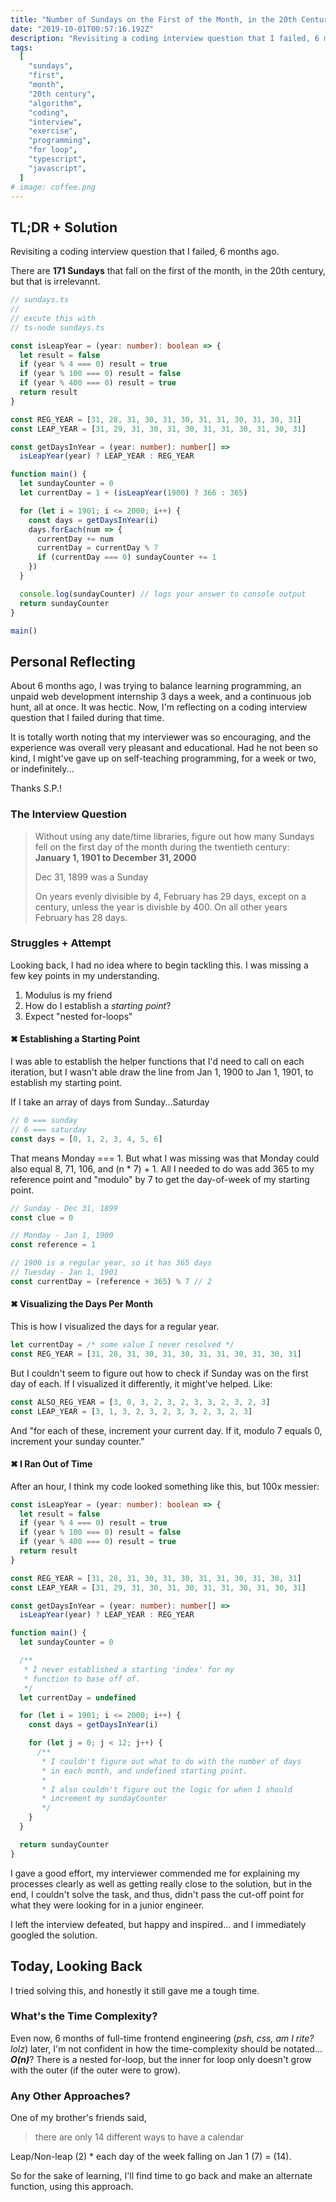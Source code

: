 ```yaml
---
title: "Number of Sundays on the First of the Month, in the 20th Century"
date: "2019-10-01T00:57:16.192Z"
description: "Revisiting a coding interview question that I failed, 6 months ago."
tags:
  [
    "sundays",
    "first",
    "month",
    "20th century",
    "algorithm",
    "coding",
    "interview",
    "exercise",
    "programming",
    "for loop",
    "typescript",
    "javascript",
  ]
# image: coffee.png
---
```


## TL;DR + Solution

Revisiting a coding interview question that I failed, 6 months ago.

There are **171 Sundays** that fall on the first of the month, in the 20th century, but that is irrelevannt.

```ts
// sundays.ts
//
// excute this with
// ts-node sundays.ts

const isLeapYear = (year: number): boolean => {
  let result = false
  if (year % 4 === 0) result = true
  if (year % 100 === 0) result = false
  if (year % 400 === 0) result = true
  return result
}

const REG_YEAR = [31, 28, 31, 30, 31, 30, 31, 31, 30, 31, 30, 31]
const LEAP_YEAR = [31, 29, 31, 30, 31, 30, 31, 31, 30, 31, 30, 31]

const getDaysInYear = (year: number): number[] =>
  isLeapYear(year) ? LEAP_YEAR : REG_YEAR

function main() {
  let sundayCounter = 0
  let currentDay = 1 + (isLeapYear(1900) ? 366 : 365)

  for (let i = 1901; i <= 2000; i++) {
    const days = getDaysInYear(i)
    days.forEach(num => {
      currentDay += num
      currentDay = currentDay % 7
      if (currentDay === 0) sundayCounter += 1
    })
  }

  console.log(sundayCounter) // logs your answer to console output
  return sundayCounter
}

main()
```

## Personal Reflecting

About 6 months ago, I was trying to balance learning programming, an unpaid web development internship 3 days a week, and a continuous job hunt, all at once. It was hectic. Now, I'm reflecting on a coding interview question that I failed during that time.

It is totally worth noting that my interviewer was so encouraging, and the experience was overall very pleasant and educational. Had he not been so kind, I might've gave up on self-teaching programming, for a week or two, or indefinitely...

Thanks S.P.!

### The Interview Question

> Without using any date/time libraries, figure out how many Sundays fell on the first day of the month during the twentieth century: **January 1, 1901 to December 31, 2000**
>
> Dec 31, 1899 was a Sunday
>
> On years evenly divisible by 4, February has 29 days, except on a century, unless the year is divisble by 400. On all other years February has 28 days.

### Struggles + Attempt

Looking back, I had no idea where to begin tackling this. I was missing a few key points in my understanding.

1. Modulus is my friend
2. How do I establish a _starting point_?
3. Expect "nested for-loops"

#### ✖ Establishing a Starting Point

I was able to establish the helper functions that I'd need to call on each iteration, but I wasn't able draw the line from Jan 1, 1900 to Jan 1, 1901, to establish my starting point.

If I take an array of days from Sunday...Saturday

```ts
// 0 === sunday
// 6 === saturday
const days = [0, 1, 2, 3, 4, 5, 6]
```

That means Monday === 1. But what I was missing was that Monday could also equal 8, 71, 106, and (n \* 7) + 1. All I needed to do was add 365 to my reference point and "modulo" by 7 to get the day-of-week of my starting point.

```ts
// Sunday - Dec 31, 1899
const clue = 0

// Monday - Jan 1, 1900
const reference = 1

// 1900 is a regular year, so it has 365 days
// Tuesday - Jan 1, 1901
const currentDay = (reference + 365) % 7 // 2
```

#### ✖ Visualizing the Days Per Month

This is how I visualized the days for a regular year.

```ts
let currentDay = /* some value I never resolved */
const REG_YEAR = [31, 28, 31, 30, 31, 30, 31, 31, 30, 31, 30, 31]
```

But I couldn't seem to figure out how to check if Sunday was on the first day of each. If I visualized it differently, it might've helped. Like:

```ts
const ALSO_REG_YEAR = [3, 0, 3, 2, 3, 2, 3, 3, 2, 3, 2, 3]
const LEAP_YEAR = [3, 1, 3, 2, 3, 2, 3, 3, 2, 3, 2, 3]
```

And "for each of these, increment your current day. If it, modulo 7 equals 0, increment your sunday counter."

#### ✖ I Ran Out of Time

After an hour, I think my code looked something like this, but 100x messier:

```ts
const isLeapYear = (year: number): boolean => {
  let result = false
  if (year % 4 === 0) result = true
  if (year % 100 === 0) result = false
  if (year % 400 === 0) result = true
  return result
}

const REG_YEAR = [31, 28, 31, 30, 31, 30, 31, 31, 30, 31, 30, 31]
const LEAP_YEAR = [31, 29, 31, 30, 31, 30, 31, 31, 30, 31, 30, 31]

const getDaysInYear = (year: number): number[] =>
  isLeapYear(year) ? LEAP_YEAR : REG_YEAR

function main() {
  let sundayCounter = 0

  /**
   * I never established a starting 'index' for my
   * function to base off of.
   */
  let currentDay = undefined

  for (let i = 1901; i <= 2000; i++) {
    const days = getDaysInYear(i)

    for (let j = 0; j < 12; j++) {
      /**
       * I couldn't figure out what to do with the number of days
       * in each month, and undefined starting point.
       *
       * I also couldn't figure out the logic for when I should
       * increment my sundayCounter
       */
    }
  }

  return sundayCounter
}
```

I gave a good effort, my interviewer commended me for explaining my processes clearly as well as getting really close to the solution, but in the end, I couldn't solve the task, and thus, didn't pass the cut-off point for what they were looking for in a junior engineer.

I left the interview defeated, but happy and inspired... and I immediately googled the solution.

## Today, Looking Back

I tried solving this, and honestly it still gave me a tough time.

### What's the Time Complexity?

Even now, 6 months of full-time frontend engineering (_psh, css, am I rite? lolz_) later, I'm not confident in how the time-complexity should be notated... **_O(n)_**? There is a nested for-loop, but the inner for loop only doesn't grow with the outer (if the outer were to grow).

### Any Other Approaches?

One of my brother's friends said,

> there are only 14 different ways to have a calendar

Leap/Non-leap (2) \* each day of the week falling on Jan 1 (7) = (14).

So for the sake of learning, I'll find time to go back and make an alternate function, using this approach.
